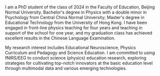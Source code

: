 I am a PhD student of the class of 2024 in the Faculty of Education, Beijing Normal University. Bachelor's degree in Physics with a double minor in Psychology from Central China Normal University; Master's degree in Educational Technology from the University of Hong Kong. I have been engaged in front-line physics teaching for four years and teaching in support of the school for one year, and my graduation class has achieved excellent results in the Chinese Language Examination.

My research interest includes Educational Neuroscience, Physics Curriculum and Pedagogy and Science Education. I am committed to using fNIRS/EEG to conduct science (physics) education research, exploring strategies for cultivating top-notch innovators at the basic education level through multimodal data and various emerging technologies.
